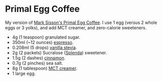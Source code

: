 # Primal Egg Coffee

My version of [Mark Sisson's Primal Egg Coffee](https://www.marksdailyapple.com/primal-egg-coffee/). I use 1 egg (versus 2 whole eggs or 3 yolks), and add MCT creamer, and zero-calorie sweeteners.

- 4g (1 teaspoon) granulated sugar.
- 350ml (~12 ounces) [espresso](https://store.moorecoffee.com/805-espresso-blend-p348.aspx).
- 0.208ml (5 drops) [vanilla stevia](https://www.sweetleaf.com/collections/stevia-sweet-drops/products/sweetleaf-sweetdrops-vanillacreme-4oz).
- 2g (2 packets) Sucralose ([Splenda](https://www.splenda.com/all-products/original-sweeteners/)) sweetener.
- 1.5g (2 dashes) [cinnamon](https://www.burlapandbarrel.com/products/royal-cinnamon).
- 0.7g (2 pinches) sea salt.
- 8g (1 tablespoon) [MCT creamer](https://lairdsuperfood.com/products/superfood-creamer-original).
- 1 large egg.
<!--stackedit_data:
eyJoaXN0b3J5IjpbLTE3OTQ3MTMzMDUsNjExNjg4MDExLC0xMD
k1NzIxNjkxLDE4NzI2MDQ1MDMsMTA4Mjc2NzkxOCwtNzMzNjI5
MzkxXX0=
-->